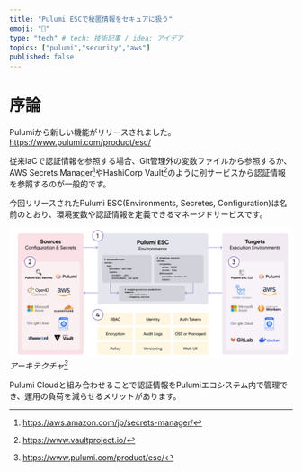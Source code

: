 ```yaml
---
title: "Pulumi ESCで秘匿情報をセキュアに扱う"
emoji: "🔑"
type: "tech" # tech: 技術記事 / idea: アイデア
topics: ["pulumi","security","aws"]
published: false
---
```


# 序論
Pulumiから新しい機能がリリースされました。
https://www.pulumi.com/product/esc/

従来IaCで認証情報を参照する場合、Git管理外の変数ファイルから参照するか、AWS Secrets Manager[^2]やHashiCorp Vault[^3]のように別サービスから認証情報を参照するのが一般的です。

今回リリースされたPulumi ESC(Environments, Secretes, Configuration)は名前のとおり、環境変数や認証情報を定義できるマネージドサービスです。

![architecture](/images/pulumi-esc-secure-protect/image1.png)
*アーキテクチャ[^1]*

Pulumi Cloudと組み合わせることで認証情報をPulumiエコシステム内で管理でき、運用の負荷を減らせるメリットがあります。

[^1]: https://www.pulumi.com/product/esc/
[^2]: https://aws.amazon.com/jp/secrets-manager/
[^3]: https://www.vaultproject.io/
